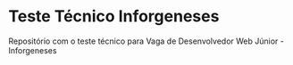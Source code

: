 # Teste Técnico Inforgeneses
Repositório com o teste técnico para Vaga de Desenvolvedor Web Júnior - Inforgeneses
